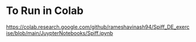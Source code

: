 # To Run in Colab


https://colab.research.google.com/github/rameshavinash94/Spiff_DE_exercise/blob/main/JuypterNotebooks/Spiff.ipynb
